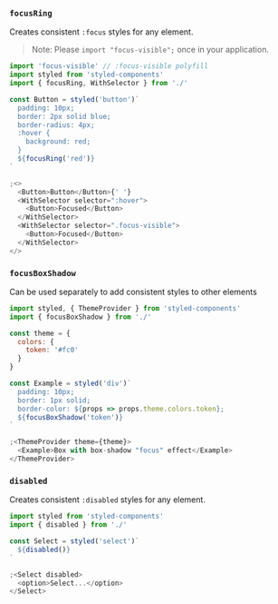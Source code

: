 ### `focusRing`

Creates consistent `:focus` styles for any element.

> Note: Please `import "focus-visible";` once in your application.

```javascript
import 'focus-visible' // :focus-visible polyfill
import styled from 'styled-components'
import { focusRing, WithSelector } from './'

const Button = styled('button')`
  padding: 10px;
  border: 2px solid blue;
  border-radius: 4px;
  :hover {
    background: red;
  }
  ${focusRing('red')}
`

;<>
  <Button>Button</Button>{' '}
  <WithSelector selector=":hover">
    <Button>Focused</Button>
  </WithSelector>
  <WithSelector selector=".focus-visible">
    <Button>Focused</Button>
  </WithSelector>
</>
```

### `focusBoxShadow`

Can be used separately to add consistent styles to other elements

```javascript
import styled, { ThemeProvider } from 'styled-components'
import { focusBoxShadow } from './'

const theme = {
  colors: {
    token: '#fc0'
  }
}

const Example = styled('div')`
  padding: 10px;
  border: 1px solid;
  border-color: ${props => props.theme.colors.token};
  ${focusBoxShadow('token')}
`

;<ThemeProvider theme={theme}>
  <Example>Box with box-shadow "focus" effect</Example>
</ThemeProvider>
```

### `disabled`

Creates consistent `:disabled` styles for any element.

```javascript
import styled from 'styled-components'
import { disabled } from './'

const Select = styled('select')`
  ${disabled()}
`

;<Select disabled>
  <option>Select...</option>
</Select>
```
